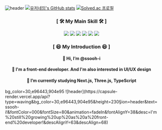 ![header](https://capsule-render.vercel.app/api?type=waving&color=gradient&bg_color=50,FFFF99,CCFF99&height=230&section=header&text=ssooh-i!&fontColor=000&fontSize=80&animation=fadeIn&fontAlignY=38&desc=I'm%20still%20growing%20up%20as%20a%20front-end%20developer!&descAlignY=63&descAlign=68)
[![유저네임's GitHub stats](https://github-readme-stats.vercel.app/api?username=ssooh-i&show_icons=true&theme=flag-india)](https://github.com/ssooh-i/github-readme-stats)
[![Solved.ac 프로필](http://mazassumnida.wtf/api/v2/generate_badge?boj=skyey0615)](https://solved.ac/skyey0615)

<div align="center">
  <h3>[ 🛠️ My Main Skill 🛠️ ]</h3>
  <img src="https://img.shields.io/badge/TypeScript-3178C6?style=flat&logo=typescript&logoColor=FFF"/>
  <img src="https://img.shields.io/badge/JavaScript-F7DF1E?style=flat&logo=javascript&logoColor=FFF"/>
  <img src="https://img.shields.io/badge/React-61DAFB?style=flat&logo=react&logoColor=FFF"/>
  <img src="https://img.shields.io/badge/Recoil-3399FF?style=flat&logo=react&logoColor=FFF"/>
  <img src="https://img.shields.io/badge/vue.js-4FC08D?style=flat&logo=vue.js&logoColor=FFF"/>
  <img src="https://img.shields.io/badge/next.js-CECECE?style=flat&logo=next.js&logoColor=000"/>
</div>

<div align="center">
  <h3>[ 😆 My Introduction 😆 ]</h3>
  <h4>👋 Hi, I’m @ssooh-i</h4>
  <h4>👀 I'm a front-end developer. And I'm also interested in UI/UX design</h4>
  <h4>🌱 I’m currently studying Next.js, Three.js, TypeScript</h4>
</div>
bg_color=30,e96443,904e95
![header](https://capsule-render.vercel.app/api?type=waving&bg_color=30,e96443,904e95&height=230&section=header&text=ssooh-i!&fontColor=000&fontSize=80&animation=fadeIn&fontAlignY=38&desc=I'm%20still%20growing%20up%20as%20a%20front-end%20developer!&descAlignY=63&descAlign=68)
